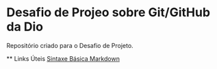 # Desafio de Projeo sobre Git/GitHub da Dio
Repositório criado para o Desafio de Projeto.

** Links Úteis
[Sintaxe Básica Markdown](https://www.markdownguide.org/basic-syntax/)
